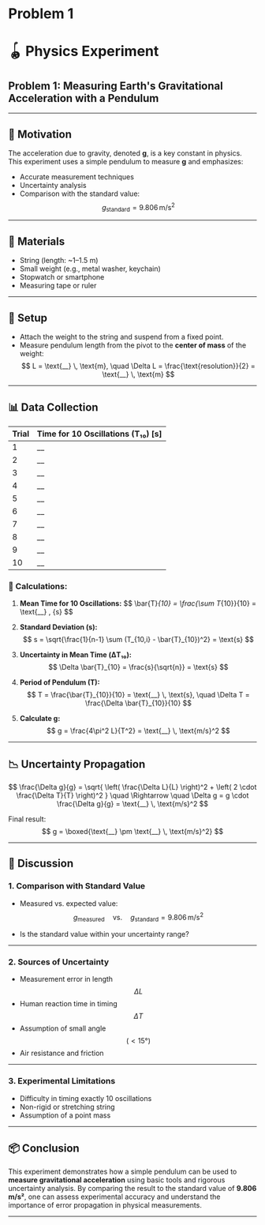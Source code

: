 # Problem 1
# 🪀 Physics Experiment

## Problem 1: Measuring Earth's Gravitational Acceleration with a Pendulum

---

## 🎯 Motivation

The acceleration due to gravity, denoted **g**, is a key constant in physics. This experiment uses a simple pendulum to measure **g** and emphasizes:
- Accurate measurement techniques
- Uncertainty analysis
- Comparison with the standard value:  
  $$
  g_{\text{standard}} = 9.806 \, \text{m/s}^2
  $$

---

## 🧪 Materials

- String (length: ~1–1.5 m)
- Small weight (e.g., metal washer, keychain)
- Stopwatch or smartphone
- Measuring tape or ruler

---

## 🔧 Setup

- Attach the weight to the string and suspend from a fixed point.
- Measure pendulum length from the pivot to the **center of mass** of the weight:
  $$
  L = \text{__} \, \text{m}, \quad \Delta L = \frac{\text{resolution}}{2} = \text{__} \, \text{m}
  $$

---

## 📊 Data Collection

| Trial | Time for 10 Oscillations (T₁₀) [s] |
|-------|----------------------------|
| 1     | __                        |
| 2     | __                        |
| 3     | __                        |
| 4     | __                        |
| 5     | __                        |
| 6     | __                        |
| 7     | __                        |
| 8     | __                        |
| 9     | __                        |
| 10    | __                        |

### 🧮 Calculations:

1. **Mean Time for 10 Oscillations:**
   $$
   \bar{T}_{10} = \frac{\sum T_{10}}{10} = \text{__} \, \{s}
   $$

2. **Standard Deviation (s):**
   $$
   s = \sqrt{\frac{1}{n-1} \sum (T_{10,i} - \bar{T}_{10})^2} =  \text{s}
   $$

3. **Uncertainty in Mean Time (ΔT₁₀):**
   $$
   \Delta \bar{T}_{10} = \frac{s}{\sqrt{n}} =  \text{s}
   $$

4. **Period of Pendulum (T):**
   $$
   T = \frac{\bar{T}_{10}}{10} = \text{__} \, \text{s}, \quad \Delta T = \frac{\Delta \bar{T}_{10}}{10}
   $$

5. **Calculate g:**
   $$
   g = \frac{4\pi^2 L}{T^2} = \text{__} \, \text{m/s}^2
   $$

---

## 📉 Uncertainty Propagation

$$
\frac{\Delta g}{g} = \sqrt{
\left( \frac{\Delta L}{L} \right)^2 +
\left( 2 \cdot \frac{\Delta T}{T} \right)^2
}
\quad \Rightarrow \quad
\Delta g = g \cdot \frac{\Delta g}{g} = \text{__} \, \text{m/s}^2
$$

Final result:
$$
g = \boxed{\text{__} \pm \text{__} \, \text{m/s}^2}
$$

---

## 🧠 Discussion

### 1. Comparison with Standard Value
- Measured vs. expected value:
  $$
  g_{\text{measured}} \quad \text{vs.} \quad g_{\text{standard}} = 9.806 \, \text{m/s}^2
  $$

- Is the standard value within your uncertainty range?

---

### 2. Sources of Uncertainty
- Measurement error in length $$ \Delta L $$
- Human reaction time in timing $$ \Delta T $$
- Assumption of small angle$$ (<15°)$$
- Air resistance and friction

---

### 3. Experimental Limitations
- Difficulty in timing exactly 10 oscillations
- Non-rigid or stretching string
- Assumption of a point mass

---

## 📦 Conclusion

This experiment demonstrates how a simple pendulum can be used to **measure gravitational acceleration** using basic tools and rigorous uncertainty analysis. By comparing the result to the standard value of **9.806 m/s²**, one can assess experimental accuracy and understand the importance of error propagation in physical measurements.

---


